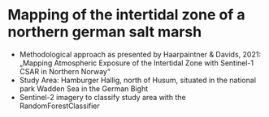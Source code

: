 # Mapping of the intertidal zone of a northern german salt marsh

- Methodological approach as presented by Haarpaintner & Davids, 2021: „Mapping Atmospheric Exposure of the Intertidal Zone with Sentinel-1 CSAR in Northern Norway“
- Study Area: Hamburger Hallig, north of Husum, situated in the national park Wadden Sea in the German Bight
- Sentinel-2 imagery to classify study area with the RandomForestClassifier

